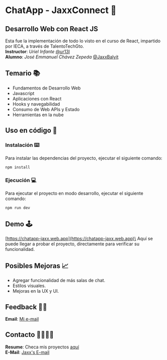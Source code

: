 # ChatApp - JaxxConnect 📩

## Desarrollo Web con React JS

Esta fue la implementación de todo lo visto en el curso de React, impartido por IECA, a través de TalentoTechGto.\
**Instructor**: _Uriel Infante_ [@ur13l](https://github.com/ur13l)\
**Alumno**: _José Emmanuel Chávez Zepeda_ [@JaxxBalyit](https://github.com/JaxxBalyit)

## Temario 📚

- Fundamentos de Desarrollo Web
- Javascript
- Aplicaciones con React
- Hooks y navegabilidad
- Consumo de Web APIs y Estado
- Herramientas en la nube

## Uso en código 🧩

### Instalación ⌨️

Para instalar las dependencias del proyecto, ejecutar el siguiente comando:

```bash
npm install
```

### Ejecución 💻

Para ejecutar el proyecto en modo desarrollo, ejecutar el siguiente comando:

```bash
npm run dev
```

## Demo 🕹️

[https://chatapp-jaxx.web.app](https://chatapp-jaxx.web.app)\
Aquí se puede llegar a probar el proyecto, directamente para verificar su funcionalidad.

## Posibles Mejoras 📈

- Agregar funcionalidad de más salas de chat.
- Estilos visuales.
- Mejoras en la UX y UI.

## Feedback ✌🏼

**Email**: [Mi e-mail](mailto:chavez.emmanuel020310@gmail.com)

## Contacto 🫱🏻‍🫲🏻

**Resume**: Checa mis proyectos [aquí](https://jaxxbalyit.github.io/Resume)\
**E-Mail**: [Jaxx's E-mail](mailto:chavez.emmanuel020310@gmail.com)
